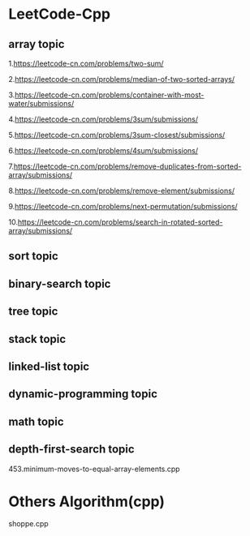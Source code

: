 # LeetCode-Cpp

## array topic
1.<https://leetcode-cn.com/problems/two-sum/>

2.<https://leetcode-cn.com/problems/median-of-two-sorted-arrays/>

 3.<https://leetcode-cn.com/problems/container-with-most-water/submissions/>

4.<https://leetcode-cn.com/problems/3sum/submissions/>

5.<https://leetcode-cn.com/problems/3sum-closest/submissions/>

6.<https://leetcode-cn.com/problems/4sum/submissions/>

7.<https://leetcode-cn.com/problems/remove-duplicates-from-sorted-array/submissions/>

8.<https://leetcode-cn.com/problems/remove-element/submissions/>

9.<https://leetcode-cn.com/problems/next-permutation/submissions/>

10.<https://leetcode-cn.com/problems/search-in-rotated-sorted-array/submissions/>

## sort topic

## binary-search topic

## tree topic

## stack topic

## linked-list topic

## dynamic-programming topic

## math topic

## depth-first-search topic


 453.minimum-moves-to-equal-array-elements.cpp
 
 
# Others Algorithm(cpp)
shoppe.cpp
